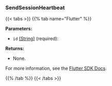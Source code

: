 ### SendSessionHeartbeat

{{< tabs >}}
{{% tab name="Flutter" %}}

**Parameters:**

- `id` [(String)](https://api.flutter.dev/flutter/dart-core/String-class.html) (required):

**Returns:**

- None.

For more information, see the [Flutter SDK Docs](https://flutter.viam.dev/viam_protos.robot.robot/RobotServiceClient/sendSessionHeartbeat.html).

{{% /tab %}}
{{< /tabs >}}
